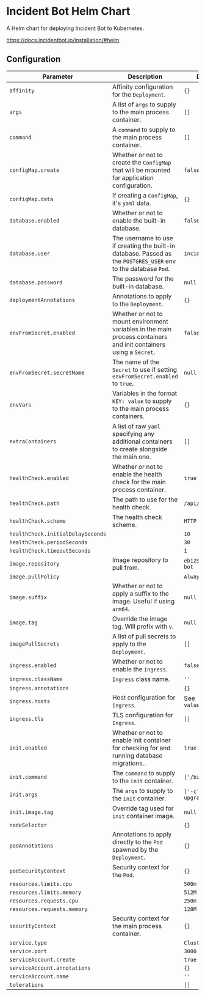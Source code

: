 # Incident Bot Helm Chart

A Helm chart for deploying Incident Bot to Kubernetes.

https://docs.incidentbot.io/installation/#helm

## Configuration

| Parameter                         | Description                                                                                                        | Default                          |
| --------------------------------- | ------------------------------------------------------------------------------------------------------------------ | -------------------------------- |
| `affinity`                        | Affinity configuration for the `Deployment`.                                                                       | `{}`                             |
| `args`                            | A list of `args` to supply to the main process container.                                                          | `[]`                             |
| `command`                         | A `command` to supply to the main process container.                                                               | `[]`                             |
| `configMap.create`                | Whether or not to create the `ConfigMap` that will be mounted for application configuration.                       | `false`                          |
| `configMap.data`                  | If creating a `ConfigMap`, it's `yaml` data.                                                                       | `{}`                             |
| `database.enabled`                | Whether or not to enable the built-in database.                                                                    | `false`                          |
| `database.user`                   | The username to use if creating the built-in database. Passed as the `POSTGRES_USER` env to the database `Pod`.    | `incident_bot`                   |
| `database.password`               | The password for the built-in database.                                                                            | `null`                           |
| `deploymentAnnotations`           | Annotations to apply to the `Deployment`.                                                                          | `{}`                             |
| `envFromSecret.enabled`           | Whether or not to mount environment variables in the main process containers and init containers using a `Secret`. | `false`                          |
| `envFromSecret.secretName`        | The name of the `Secret` to use if setting `envFromSecret.enabled` to `true`.                                      | `null`                           |
| `envVars`                         | Variables in the format `KEY: value` to supply to the main process containers.                                     | `{}`                             |
| `extraContainers`                 | A list of raw `yaml` specifying any additional containers to create alongside the main one.                        | `[]`                             |
| `healthCheck.enabled`             | Whether or not to enable the health check for the main process container.                                          | `true`                           |
| `healthCheck.path`                | The path to use for the health check.                                                                              | `/api/v1/health`                 |
| `healthCheck.scheme`              | The health check scheme.                                                                                           | `HTTP`                           |
| `healthCheck.initialDelaySeconds` |                                                                                                                    | `10`                             |
| `healthCheck.periodSeconds`       |                                                                                                                    | `30`                             |
| `healthCheck.timeoutSeconds`      |                                                                                                                    | `1`                              |
| `image.repository`                | Image repository to pull from.                                                                                     | `eb129/incident-bot`             |
| `image.pullPolicy`                |                                                                                                                    | `Always`                         |
| `image.suffix`                    | Whether or not to apply a suffix to the image. Useful if using `arm64`.                                            | `null`                           |
| `image.tag`                       | Override the image tag. Will prefix with `v`.                                                                      | `null`                           |
| `imagePullSecrets`                | A list of pull secrets to apply to the `Deployment`.                                                               | `[]`                             |
| `ingress.enabled`                 | Whether or not to enable the `Ingress`.                                                                            | `false`                          |
| `ingress.className`               | `Ingress` class name.                                                                                              | `''`                             |
| `ingress.annotations`             |                                                                                                                    | `{}`                             |
| `ingress.hosts`                   | Host configuration for `Ingress`.                                                                                  | See `values.yaml`                |
| `ingress.tls`                     | TLS configuration for `Ingress`.                                                                                   | `[]`                             |
| `init.enabled`                    | Whether or not to enable init container for checking for and running database migrations..                         | `true`                           |
| `init.command`                    | The `command` to supply to the `init` container.                                                                   | `['/bin/sh']`                    |
| `init.args`                       | The `args` to supply to the `init` container.                                                                      | `['-c', 'alembic upgrade head']` |
| `init.image.tag`                  | Override tag used for `init` container image.                                                                      | `null`                           |
| `nodeSelector`                    |                                                                                                                    | `{}`                             |
| `podAnnotations`                  | Annotations to apply directly to the `Pod` spawned by the `Deployment`.                                            | `{}`                             |
| `podSecurityContext`              | Security context for the `Pod`.                                                                                    | `{}`                             |
| `resources.limits.cpu`            |                                                                                                                    | `500m`                           |
| `resources.limits.memory`         |                                                                                                                    | `512M`                           |
| `resources.requests.cpu`          |                                                                                                                    | `250m`                           |
| `resources.requests.memory`       |                                                                                                                    | `128M`                           |
| `securityContext`                 | Security context for the main process container.                                                                   | `{}`                             |
| `service.type`                    |                                                                                                                    | `ClusterIP`                      |
| `service.port`                    |                                                                                                                    | `3000`                           |
| `serviceAccount.create`           |                                                                                                                    | `true`                           |
| `serviceAccount.annotations`      |                                                                                                                    | `{}`                             |
| `serviceAccount.name`             |                                                                                                                    | `''`                             |
| `tolerations`                     |                                                                                                                    | `[]`                             |
